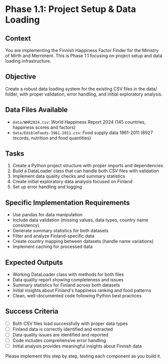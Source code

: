 # Phase 1.1: Project Setup & Data Loading

## Context
You are implementing the Finnish Happiness Factor Finder for the Ministry of Mirth and Merriment. This is Phase 1.1 focusing on project setup and data loading infrastructure.

## Objective
Create a robust data loading system for the existing CSV files in the data/ folder, with proper validation, error handling, and initial exploratory analysis.

## Data Files Available
- `data/WHR2024.csv`: World Happiness Report 2024 (145 countries, happiness scores and factors)
- `data/EdibleFoods-1961-2011.csv`: Food supply data 1961-2011 (8927 records, nutrition and food quantities)

## Tasks
1. Create a Python project structure with proper imports and dependencies
2. Build a DataLoader class that can handle both CSV files with validation
3. Implement data quality checks and summary statistics
4. Create initial exploratory data analysis focused on Finland
5. Set up error handling and logging

## Specific Implementation Requirements
- Use pandas for data manipulation
- Include data validation (missing values, data types, country name consistency)
- Generate summary statistics for both datasets
- Filter and analyze Finland-specific data
- Create country mapping between datasets (handle name variations)
- Implement caching for processed data

## Expected Outputs
- Working DataLoader class with methods for both files
- Data quality report showing completeness and issues
- Summary statistics for Finland across both datasets
- Initial insights about Finland's happiness ranking and food patterns
- Clean, well-documented code following Python best practices

## Success Criteria
- [ ] Both CSV files load successfully with proper data types
- [ ] Finland data is correctly identified and extracted
- [ ] Data quality issues are identified and reported
- [ ] Code includes comprehensive error handling
- [ ] Initial analysis provides meaningful insights about Finnish data

Please implement this step by step, testing each component as you build it.